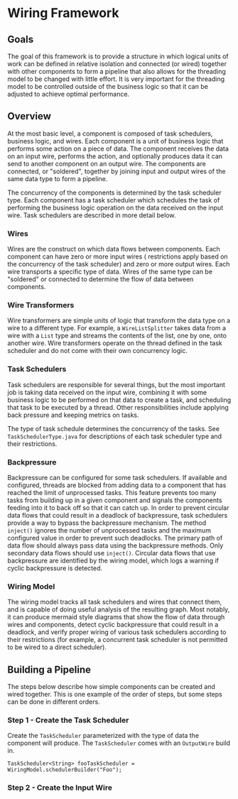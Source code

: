 # Wiring Framework

## Goals

The goal of this framework is to provide a structure in which logical units of work can be defined in relative isolation
and connected (or wired) together with other components to form a pipeline that also allows for the threading model to
be changed with little effort. It is very important for the threading model to be controlled outside of the business
logic so that it can be adjusted to achieve optimal performance.

## Overview

At the most basic level, a component is composed of task schedulers, business logic, and wires. Each component is a unit
of business logic that performs some action on a piece of data. The component receives the data on an input wire,
performs the action, and optionally produces data it can send to another component on an output wire. The components
are connected, or "soldered", together by joining input and output wires of the same data type to form a pipeline.

The concurrency of the components is determined by the task scheduler type. Each component has a task scheduler which
schedules the task of performing the business logic operation on the data received on the input wire. Task schedulers
are described in more detail below.

### Wires

Wires are the construct on which data flows between components. Each component can have zero or more input wires (
restrictions apply based on the concurrency of the task scheduler) and zero or more output wires. Each wire transports a
specific type of data. Wires of the same type can be "soldered" or connected to determine the flow of data between
components.

### Wire Transformers

Wire transformers are simple units of logic that transform the data type on a wire to a different type. For example,
a `WireListSplitter` takes data from a wire with a `List` type and streams the contents of the list, one by one, onto
another wire. Wire transformers operate on the thread defined in the task scheduler and do not come with their own
concurrency logic.

### Task Schedulers

Task schedulers are responsible for several things, but the most important job is taking data received on the input
wire, combining it with some business logic to be performed on that data to create a task, and scheduling that task to
be executed by a thread. Other responsibilities include applying back pressure and keeping metrics on tasks.

The type of task schedule determines the concurrency of the tasks. See `TaskSchedulerType.java` for descriptions of each
task scheduler type and their restrictions.

### Backpressure

Backpressure can be configured for some task schedulers. If available and configured, threads are blocked from
adding data to a component that has reached the limit of unprocessed tasks. This feature prevents too many tasks from
building up in a given component and signals the components feeding into it to back off so that it can catch up. In
order to prevent circular data flows that could result in a deadlock of backpressure, task schedulers provide a way to
bypass the backpressure mechanism. The method `inject()` ignores the number of unprocessed tasks and the maximum
configured value in order to prevent such deadlocks. The primary path of data flow should always pass data using the
backpressure methods. Only secondary data flows should use `inject()`. Circular data flows that use backpressure are
identified by the wiring model, which logs a warning if cyclic backpressure is detected.

### Wiring Model

The wiring model tracks all task schedulers and wires that connect them, and is capable of doing useful analysis of the
resulting graph. Most notably, it can produce mermaid style diagrams that show the flow of data through wires and
components, detect cyclic backpressure that could result in a deadlock, and verify proper wiring of various task
schedulers according to their restrictions (for example, a concurrent task scheduler is not permitted to be wired to a
direct scheduler).

## Building a Pipeline

The steps below describe how simple components can be created and wired together. This is one example of the order of
steps, but some steps can be done in different orders.

### Step 1 - Create the Task Scheduler

Create the `TaskScheduler` parameterized with the type of data the component will produce. The `TaskScheduler` comes
with an `OutputWire` build in.

```TaskScheduler<String> fooTaskScheduler = WiringModel.schedulerBuilder("Foo");```

### Step 2 - Create the Input Wire